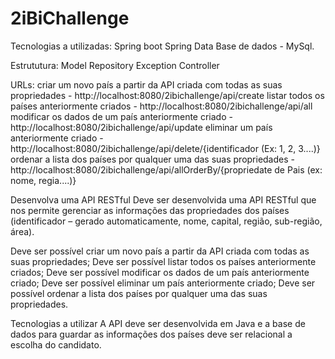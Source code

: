 # 2iBiChallenge

Tecnologias a utilizadas:
Spring boot
Spring Data
Base de dados - MySql.

Estrututura:
Model
Repository
Exception
Controller

URLs:
criar um novo país a partir da API criada com todas as suas propriedades - http://localhost:8080/2ibichallenge/api/create
listar todos os países anteriormente criados - http://localhost:8080/2ibichallenge/api/all
modificar os dados de um país anteriormente criado - http://localhost:8080/2ibichallenge/api/update
eliminar um país anteriormente criado - http://localhost:8080/2ibichallenge/api/delete/{identificador (Ex: 1, 2, 3....)}
ordenar a lista dos países por qualquer uma das suas propriedades - http://localhost:8080/2ibichallenge/api/allOrderBy/{propriedate de Pais (ex: nome, regia....)}


Desenvolva uma API RESTful
Deve ser desenvolvida uma API RESTful que nos permite gerenciar as informações das propriedades dos países (identificador – gerado automaticamente, nome, capital, região, sub-região, área).

Deve ser possível criar um novo país a partir da API criada com todas as suas propriedades;
Deve ser possível listar todos os países anteriormente criados;
Deve ser possível modificar os dados de um país anteriormente criado;
Deve ser possível eliminar um país anteriormente criado;
Deve ser possível ordenar a lista dos países por qualquer uma das suas propriedades.

Tecnologias a utilizar
A API deve ser desenvolvida em Java e a base de dados para guardar as informações dos países deve ser relacional a escolha do candidato.
